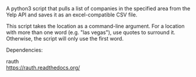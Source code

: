 A python3 script that pulls a list of companies in the specified area from the Yelp API and saves it as an excel-compatible CSV file.

This script takes the location as a command-line argument.  For a location with more than one word (e.g. "las vegas"), use quotes to surround it.  Otherwise, the script will only use the first word.

Dependencies: 

rauth  
https://rauth.readthedocs.org/
